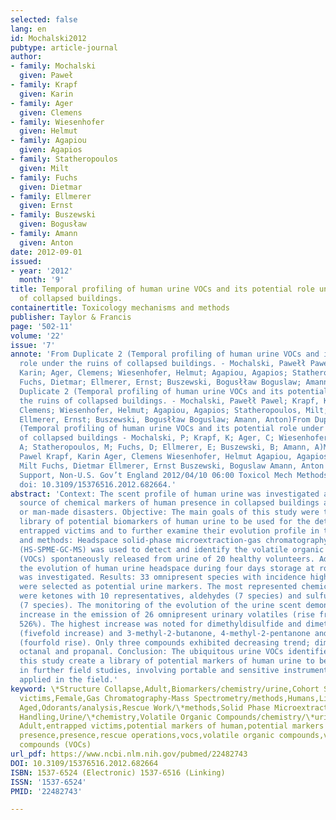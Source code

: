 ```yaml
---
selected: false
lang: en
id: Mochalski2012
pubtype: article-journal
author:
- family: Mochalski
  given: Paweł
- family: Krapf
  given: Karin
- family: Ager
  given: Clemens
- family: Wiesenhofer
  given: Helmut
- family: Agapiou
  given: Agapios
- family: Statheropoulos
  given: Milt
- family: Fuchs
  given: Dietmar
- family: Ellmerer
  given: Ernst
- family: Buszewski
  given: Bogusław
- family: Amann
  given: Anton
date: 2012-09-01
issued:
- year: '2012'
  month: '9'
title: Temporal profiling of human urine VOCs and its potential role under the ruins
  of collapsed buildings.
containertitle: Toxicology mechanisms and methods
publisher: Taylor & Francis
page: '502-11'
volume: '22'
issue: '7'
annote: 'From Duplicate 2 (Temporal profiling of human urine VOCs and its potential
  role under the ruins of collapsed buildings. - Mochalski, Pawełł Pawel; Krapf,
  Karin; Ager, Clemens; Wiesenhofer, Helmut; Agapiou, Agapios; Statheropoulos, Milt;
  Fuchs, Dietmar; Ellmerer, Ernst; Buszewski, Bogusłław Boguslaw; Amann, Anton)From
  Duplicate 2 (Temporal profiling of human urine VOCs and its potential role under
  the ruins of collapsed buildings. - Mochalski, Pawełł Pawel; Krapf, Karin; Ager,
  Clemens; Wiesenhofer, Helmut; Agapiou, Agapios; Statheropoulos, Milt; Fuchs, Dietmar;
  Ellmerer, Ernst; Buszewski, Bogusłław Boguslaw; Amann, Anton)From Duplicate 4
  (Temporal profiling of human urine VOCs and its potential role under the ruins
  of collapsed buildings - Mochalski, P; Krapf, K; Ager, C; Wiesenhofer, H; Agapiou,
  A; Statheropoulos, M; Fuchs, D; Ellmerer, E; Buszewski, B; Amann, A)Mochalski,
  Pawel Krapf, Karin Ager, Clemens Wiesenhofer, Helmut Agapiou, Agapios Statheropoulos,
  Milt Fuchs, Dietmar Ellmerer, Ernst Buszewski, Boguslaw Amann, Anton eng Research
  Support, Non-U.S. Gov’t England 2012/04/10 06:00 Toxicol Mech Methods. 2012 Sep;22(7):502-11.
  doi: 10.3109/15376516.2012.682664.'
abstract: 'Context: The scent profile of human urine was investigated as potential
  source of chemical markers of human presence in collapsed buildings after natural
  or man-made disasters. Objective: The main goals of this study were to build a
  library of potential biomarkers of human urine to be used for the detection of
  entrapped victims and to further examine their evolution profile in time. Materials
  and methods: Headspace solid-phase microextraction-gas chromatography-mass spectrometry
  (HS-SPME-GC-MS) was used to detect and identify the volatile organic compounds
  (VOCs) spontaneously released from urine of 20 healthy volunteers. Additionally,
  the evolution of human urine headspace during four days storage at room temperature
  was investigated. Results: 33 omnipresent species with incidence higher than 80%
  were selected as potential urine markers. The most represented chemical classes
  were ketones with 10 representatives, aldehydes (7 species) and sulfur compounds
  (7 species). The monitoring of the evolution of the urine scent demonstrated an
  increase in the emission of 26 omnipresent urinary volatiles (rise from 36% to
  526%). The highest increase was noted for dimethyldisulfide and dimethyltrisulfide
  (fivefold increase) and 3-methyl-2-butanone, 4-methyl-2-pentanone and 3-hexanone
  (fourfold rise). Only three compounds exhibited decreasing trend; dimethylsulfone,
  octanal and propanal. Conclusion: The ubiquitous urine VOCs identified within
  this study create a library of potential markers of human urine to be verified
  in further field studies, involving portable and sensitive instruments, directly
  applied in the field.'
keyword: \*Structure Collapse,Adult,Biomarkers/chemistry/urine,Cohort Studies,Disasters,Entrapped
  victims,Female,Gas Chromatography-Mass Spectrometry/methods,Humans,Limit of Detection,Male,Middle
  Aged,Odorants/analysis,Rescue Work/\*methods,Solid Phase Microextraction/methods,Specimen
  Handling,Urine/\*chemistry,Volatile Organic Compounds/chemistry/\*urine,Young
  Adult,entrapped victims,potential markers of human,potential markers of human
  presence,presence,rescue operations,vocs,volatile organic compounds,volatile organic
  compounds (VOCs)
url_pdf: https://www.ncbi.nlm.nih.gov/pubmed/22482743
DOI: 10.3109/15376516.2012.682664
ISBN: 1537-6524 (Electronic) 1537-6516 (Linking)
ISSN: '1537-6524'
PMID: '22482743'

---
```

